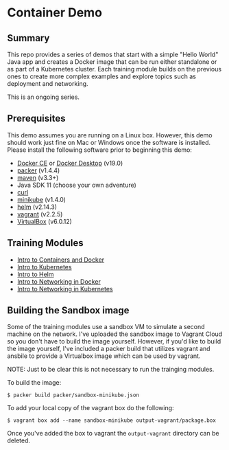 # Container Demo
## Summary
This repo provides a series of demos that start with a simple "Hello World"
Java app and creates a Docker image that can be run either standalone or as
part of a Kubernetes cluster. Each training module builds on the previous ones
to create more complex examples and explore topics such as deployment and networking.

This is an ongoing series.

## Prerequisites
This demo assumes you are running on a Linux box. However, this demo should
work just fine on Mac or Windows once the software is installed. Please
install the following software prior to beginning this demo:

* [Docker CE](https://docs.docker.com/install/) or [Docker Desktop](https://www.docker.com/products/docker-desktop) (v19.0)
* [packer](https://packer.io/downloads.html) (v1.4.4)
* [maven](https://maven.apache.org/download.cgi) (v3.3+)
* Java SDK 11 (choose your own adventure)
* [curl](https://github.com/curl/curl)
* [minikube](https://kubernetes.io/docs/tasks/tools/install-minikube/) (v1.4.0)
* [helm](https://github.com/helm/helm) (v2.14.3)
* [vagrant](https://www.vagrantup.com/downloads.html) (v2.2.5)
* [VirtualBox](https://www.virtualbox.org/) (v6.0.12)

## Training Modules
* [Intro to Containers and Docker](doc/intro_to_containers.md)
* [Intro to Kubernetes](doc/intro_to_kubernetes.md)
* [Intro to Helm](doc/intro_to_helm.md)
* [Intro to Networking in Docker](doc/intro_to_networking_in_docker.md)
* [Intro to Networking in Kubernetes](doc/intro_to_networking_in_k8s.md)

## Building the Sandbox image
Some of the training modules use a sandbox VM to simulate a second machine on
the network. I've uploaded the sandbox image to Vagrant Cloud so you don't
have to build the image yourself. However, if you'd like to build the image
yourself, I've included a packer build that utilizes vagrant and ansbile to
provide a Virtualbox image which can be used by vagrant.

NOTE: Just to be clear this is not necessary to run the trainging modules.

To build the image:

```
$ packer build packer/sandbox-minikube.json
```

To add your local copy of the vagrant box do the following:

```
$ vagrant box add --name sandbox-minikube output-vagrant/package.box
```

Once you've added the box to vagrant the `output-vagrant` directory can be
deleted.

